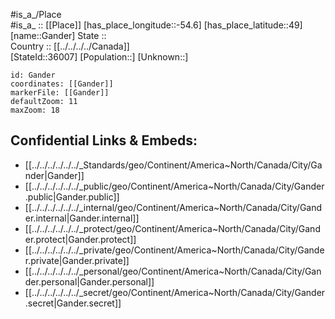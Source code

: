 ﻿---
location: [49,-54.6] 
mapzoom: [7,12] 
mapmarker: city 
type: City
tags:
- geo/City


SpocWebEntityId: 30354
isDeleted: false
confidential: public

---
#is_a_/Place  
#is_a_ :: [[Place]] 
[has_place_longitude::-54.6] 
[has_place_latitude::49] 
[name::Gander] 
State ::  
Country :: [[../../../../Canada]]  
[StateId::36007] 
[Population::] 
[Unknown::] 


```leaflet
id: Gander
coordinates: [[Gander]] 
markerFile: [[Gander]] 
defaultZoom: 11 
maxZoom: 18
```


## Confidential Links & Embeds: 
- [[../../../../../../_Standards/geo/Continent/America~North/Canada/City/Gander|Gander]] 
- [[../../../../../../_public/geo/Continent/America~North/Canada/City/Gander.public|Gander.public]] 
- [[../../../../../../_internal/geo/Continent/America~North/Canada/City/Gander.internal|Gander.internal]] 
- [[../../../../../../_protect/geo/Continent/America~North/Canada/City/Gander.protect|Gander.protect]] 
- [[../../../../../../_private/geo/Continent/America~North/Canada/City/Gander.private|Gander.private]] 
- [[../../../../../../_personal/geo/Continent/America~North/Canada/City/Gander.personal|Gander.personal]] 
- [[../../../../../../_secret/geo/Continent/America~North/Canada/City/Gander.secret|Gander.secret]] 
